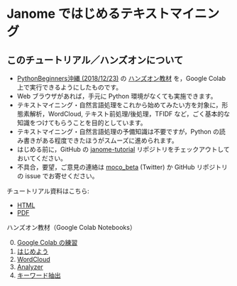 # Janome ではじめるテキストマイニング

## このチュートリアル／ハンズオンについて

- [PythonBeginners沖縄 (2018/12/23)](https://python-beginners-okinawa.connpass.com/event/111732/) の [ハンズオン教材](https://github.com/mocobeta/PyBeginners201812) を，Google Colab 上で実行できるようにしたものです。
- Web ブラウザがあれば，手元に Python 環境がなくても実施できます。
- テキストマイニング・自然言語処理をこれから始めてみたい方を対象に，形態素解析，WordCloud, テキスト前処理/後処理，TFIDF など，ごく基本的な知識をつけてもらうことを目的としています。
- テキストマイニング・自然言語処理の予備知識は不要ですが，Python の読み書きがある程度できたほうがスムーズに進められます。
- はじめる前に，GitHub の [janome-tutorial](https://github.com/mocobeta/janome-tutorial) リポジトリをチェックアウトしておいてください。
- 不具合，要望，ご意見の連絡は [moco_beta](https://twitter.com/moco_beta) (Twitter) か GitHub リポジトリの issue でお寄せください。

チュートリアル資料はこちら:

- [HTML]()
- [PDF]()

ハンズオン教材（Google Colab Notebooks）

0. [Google Colab の練習](https://colab.research.google.com/drive/1ayYqeCEHoAv07MQxTWCDE0NIQc-cEpOu)
1. [はじめよう](https://colab.research.google.com/drive/12CxsYiA1V5e1lHJ0Q95G7G-sjZx5YqWc)
2. [WordCloud](https://colab.research.google.com/drive/1xI-Uwedy-lvv689o7-u0N8Jg6i7vLoxG)
3. [Analyzer](https://colab.research.google.com/drive/1iJU7opDblIc0IIIeAFhgOClibO8T3I1k)
4. [キーワード抽出](https://colab.research.google.com/drive/1iJU7opDblIc0IIIeAFhgOClibO8T3I1k)